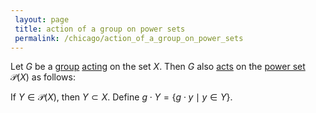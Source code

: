 ```yaml
---
 layout: page
 title: action of a group on power sets
 permalink: /chicago/action_of_a_group_on_power_sets
---
```

Let $G$ be a [group](https://mathgloss.github.io/MathGloss/group) [acting](https://mathgloss.github.io/MathGloss/group_action) on the set $X$. Then $G$ also [acts](https://mathgloss.github.io/MathGloss/#############acts) on the [power set](https://mathgloss.github.io/MathGloss/power_set) $\mathcal P(X)$ as follows:

If $Y\in \mathcal P(X)$, then $Y\subset X$. Define $g\cdot Y =\{g\cdot y\mid y\in Y\}$. 